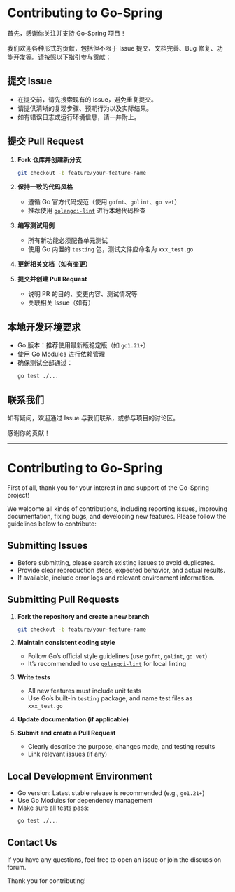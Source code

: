 # Contributing to Go-Spring

首先，感谢你关注并支持 Go-Spring 项目！

我们欢迎各种形式的贡献，包括但不限于 Issue 提交、文档完善、Bug 修复、功能开发等。请按照以下指引参与贡献：

## 提交 Issue

- 在提交前，请先搜索现有的 Issue，避免重复提交。
- 请提供清晰的复现步骤、预期行为以及实际结果。
- 如有错误日志或运行环境信息，请一并附上。

## 提交 Pull Request

1. **Fork 仓库并创建新分支**
   ```bash
   git checkout -b feature/your-feature-name
   ```

2. **保持一致的代码风格**
    - 遵循 Go 官方代码规范（使用 `gofmt`、`golint`、`go vet`）
    - 推荐使用 [`golangci-lint`](https://github.com/golangci/golangci-lint) 进行本地代码检查

3. **编写测试用例**
    - 所有新功能必须配备单元测试
    - 使用 Go 内置的 `testing` 包，测试文件应命名为 `xxx_test.go`

4. **更新相关文档（如有变更）**

5. **提交并创建 Pull Request**
    - 说明 PR 的目的、变更内容、测试情况等
    - 关联相关 Issue（如有）

## 本地开发环境要求

- Go 版本：推荐使用最新版稳定版（如 `go1.21+`）
- 使用 Go Modules 进行依赖管理
- 确保测试全部通过：
  ```bash
  go test ./...
  ```

## 联系我们

如有疑问，欢迎通过 Issue 与我们联系，或参与项目的讨论区。

感谢你的贡献！

---

# Contributing to Go-Spring

First of all, thank you for your interest in and support of the Go-Spring project!

We welcome all kinds of contributions, including reporting issues, improving documentation, fixing bugs, and developing
new features. Please follow the guidelines below to contribute:

## Submitting Issues

- Before submitting, please search existing issues to avoid duplicates.
- Provide clear reproduction steps, expected behavior, and actual results.
- If available, include error logs and relevant environment information.

## Submitting Pull Requests

1. **Fork the repository and create a new branch**
   ```bash
   git checkout -b feature/your-feature-name
   ```

2. **Maintain consistent coding style**
    - Follow Go’s official style guidelines (use `gofmt`, `golint`, `go vet`)
    - It’s recommended to use [`golangci-lint`](https://github.com/golangci/golangci-lint) for local linting

3. **Write tests**
    - All new features must include unit tests
    - Use Go’s built-in `testing` package, and name test files as `xxx_test.go`

4. **Update documentation (if applicable)**

5. **Submit and create a Pull Request**
    - Clearly describe the purpose, changes made, and testing results
    - Link relevant issues (if any)

## Local Development Environment

- Go version: Latest stable release is recommended (e.g., `go1.21+`)
- Use Go Modules for dependency management
- Make sure all tests pass:
  ```bash
  go test ./...
  ```

## Contact Us

If you have any questions, feel free to open an issue or join the discussion forum.

Thank you for contributing!
